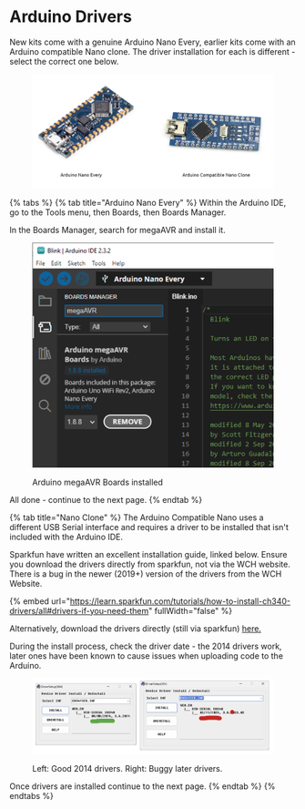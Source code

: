 # Arduino Drivers

New kits come with a genuine Arduino Nano Every, earlier kits come with an Arduino compatible Nano clone. The driver installation for each is different - select the correct one below.

<figure><img src="../.gitbook/assets/image (18).png" alt=""><figcaption></figcaption></figure>

{% tabs %}
{% tab title="Arduino Nano Every" %}
Within the Arduino IDE, go to the Tools menu, then Boards, then Boards Manager.

In the Boards Manager, search for megaAVR and install it.

<figure><img src="../.gitbook/assets/image (17).png" alt=""><figcaption><p>Arduino megaAVR Boards installed</p></figcaption></figure>

All done - continue to the next page.
{% endtab %}

{% tab title="Nano Clone" %}
The Arduino Compatible Nano uses a different USB Serial interface and requires a driver to be installed that isn't included with the Arduino IDE.

Sparkfun have written an excellent installation guide, linked below. Ensure you download the drivers directly from sparkfun, not via the WCH website. There is a bug in the newer (2019+) version of the drivers from the WCH Website.

{% embed url="https://learn.sparkfun.com/tutorials/how-to-install-ch340-drivers/all#drivers-if-you-need-them" fullWidth="false" %}

Alternatively, download the drivers directly (still via sparkfun) [here.](https://cdn.sparkfun.com/assets/learn\_tutorials/8/4/4/CH341SER.EXE)

During the install process, check the driver date - the 2014 drivers work, later ones have been known to cause issues when uploading code to the Arduino.

<figure><img src="../.gitbook/assets/image.png" alt=""><figcaption><p>Left: Good 2014 drivers.                                                      Right: Buggy later drivers.</p></figcaption></figure>

Once drivers are installed continue to the next page.
{% endtab %}
{% endtabs %}



